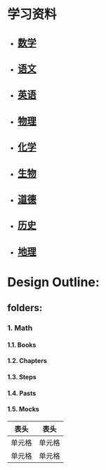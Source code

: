 # 学习资料
  * ## [数学](./docs/1.math/math.md)
  * ## [语文](./docs/2.chinese/chinese.md)
  * ## [英语](./docs/3.english/english.md)
  * ## [物理](./docs/4.physics/physics.md)
  * ## [化学](./docs/5.chemistry/chemistry.md)
  * ## [生物](./docs/6.biology/biology.md)
  * ## [道德](./docs/7.ethics/ethics.md)
  * ## [历史](./docs/8.history/history.md)
  * ## [地理](./docs/9.geography/geography.md)


# Design Outline:
## folders:
### 1. Math
#### 1.1. Books
#### 1.2. Chapters
#### 1.3. Steps
#### 1.4. Pasts
#### 1.5. Mocks


|  表头   | 表头  |
|  ----  | ----  |
| 单元格  | 单元格 |
| 单元格  | 单元格 |
